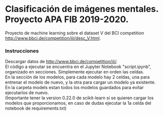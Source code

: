 # Clasificación de imágenes mentales. Proyecto APA FIB 2019-2020.

Proyecto de machine learning sobre el dataset V del BCI competition http://www.bbci.de/competition/iii/desc_V.html. 

### Instrucciones
Descargar datos de http://www.bbci.de/competition/iii/.  
El código a ejecutar se encuentra  en el Jupyter Notebook "script.ipynb", organizado en secciones. Simplemente ejecutar en orden las celdas.   
En la sección de los modelos, para cada modelo hay 2 celdas, una para entrenar el modelo de nuevo, y la otra para cargar un modelo ya existente.   
En la carpeta models estan todos los modelos guardados para evitar ejecutarlos de nuevo.   
(Importante tener la version 0.22.0 de scikit-learn si se quieren cargar los modelos que proporcionamos, en caso de dudas ejecutar la 1a celda del notebook de requirements.txt)  